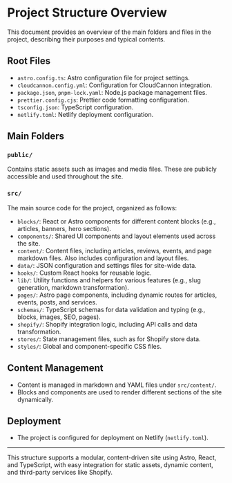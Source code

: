 # Project Structure Overview

This document provides an overview of the main folders and files in the project, describing their purposes and typical contents.

## Root Files
- `astro.config.ts`: Astro configuration file for project settings.
- `cloudcannon.config.yml`: Configuration for CloudCannon integration.
- `package.json`, `pnpm-lock.yaml`: Node.js package management files.
- `prettier.config.cjs`: Prettier code formatting configuration.
- `tsconfig.json`: TypeScript configuration.
- `netlify.toml`: Netlify deployment configuration.

## Main Folders

### `public/`
Contains static assets such as images and media files. These are publicly accessible and used throughout the site.

### `src/`
The main source code for the project, organized as follows:

- `blocks/`: React or Astro components for different content blocks (e.g., articles, banners, hero sections).
- `components/`: Shared UI components and layout elements used across the site.
- `content/`: Content files, including articles, reviews, events, and page markdown files. Also includes configuration and layout files.
- `data/`: JSON configuration and settings files for site-wide data.
- `hooks/`: Custom React hooks for reusable logic.
- `lib/`: Utility functions and helpers for various features (e.g., slug generation, markdown transformation).
- `pages/`: Astro page components, including dynamic routes for articles, events, posts, and services.
- `schemas/`: TypeScript schemas for data validation and typing (e.g., blocks, images, SEO, pages).
- `shopify/`: Shopify integration logic, including API calls and data transformation.
- `stores/`: State management files, such as for Shopify store data.
- `styles/`: Global and component-specific CSS files.

## Content Management
- Content is managed in markdown and YAML files under `src/content/`.
- Blocks and components are used to render different sections of the site dynamically.

## Deployment
- The project is configured for deployment on Netlify (`netlify.toml`).

---
This structure supports a modular, content-driven site using Astro, React, and TypeScript, with easy integration for static assets, dynamic content, and third-party services like Shopify.
